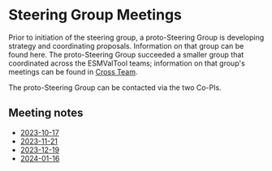 Steering Group Meetings
==========================

Prior to initiation of the steering group, a proto-Steering Group is developing
strategy and coordinating proposals. Information on that group can be found
here. The proto-Steering Group succeeded a smaller group that coordinated
across the ESMValTool teams; information on that group's meetings can be found
in [Cross Team](../Cross%20Team/README.md).

The proto-Steering Group can be contacted via the two Co-PIs.

Meeting notes
-------------
  - [2023-10-17](Minutes/20231017.md)
  - [2023-11-21](Minutes/20231121.md)
  - [2023-12-19](Minutes/20231219.md)
  - [2024-01-16](Minutes/20240116.md)

